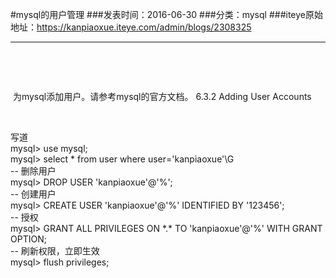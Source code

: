 #mysql的用户管理
###发表时间：2016-06-30
###分类：mysql
###iteye原始地址：<a href="https://kanpiaoxue.iteye.com/admin/blogs/2308325" target="_blank">https://kanpiaoxue.iteye.com/admin/blogs/2308325</a>

---

<div class="iteye-blog-content-contain" style="font-size: 14px;"> 
 <p>&nbsp;</p> 
 <p>&nbsp;</p> 
 <p>&nbsp;为mysql添加用户。请参考mysql的官方文档。&nbsp;6.3.2 Adding User Accounts</p> 
 <p>&nbsp;</p> 
 <div class="quote_title">
  写道
 </div> 
 <div class="quote_div">
  mysql&gt; use mysql;
  <br>mysql&gt; select * from user where user='kanpiaoxue'\G
  <br>-- 删除用户
  <br>mysql&gt; DROP USER 'kanpiaoxue'@'%';
  <br>-- 创建用户
  <br>mysql&gt; CREATE USER 'kanpiaoxue'@'%' IDENTIFIED BY '123456';
  <br>-- 授权
  <br>mysql&gt; GRANT ALL PRIVILEGES ON *.* TO 'kanpiaoxue'@'%' WITH GRANT OPTION;
  <br>-- 刷新权限，立即生效
  <br>mysql&gt; flush privileges;
 </div> 
 <p>&nbsp;</p> 
</div>